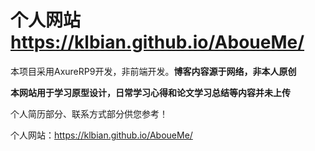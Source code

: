 # 个人网站  https://klbian.github.io/AboueMe/

本项目采用AxureRP9开发，非前端开发。**博客内容源于网络，非本人原创** 

**本网站用于学习原型设计，日常学习心得和论文学习总结等内容并未上传** 

个人简历部分、联系方式部分供您参考！

个人网站：https://klbian.github.io/AboueMe/
